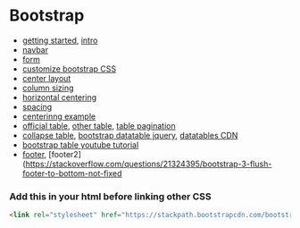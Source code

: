 # Bootstrap 

- [getting started](https://v4-alpha.getbootstrap.com/getting-started/download/#bootstrap-css-and-js), [intro](https://getbootstrap.com/docs/4.3/getting-started/introduction/)
- [navbar](https://getbootstrap.com/docs/4.0/components/navbar/)
- [form](https://getbootstrap.com/docs/4.0/components/forms/#inline)
- [customize bootstrap CSS](https://uxplanet.org/how-to-customize-bootstrap-b8078a011203)
- [center layout](https://stackoverflow.com/questions/42388989/bootstrap-4-center-vertical-and-horizontal-alignment)
- [column sizing](https://www.w3schools.com/bootstrap/bootstrap_forms_sizing.asp)
- [horizontal centering](https://getbootstrap.com/docs/4.0/utilities/spacing/)
- [spacing](https://getbootstrap.com/docs/4.0/utilities/spacing/)
- [centerinng example](https://www.codeply.com/go/FeYASlofiC/bootstrap-4-center-content)
- [official table](https://getbootstrap.com/docs/4.1/content/tables/), [other table](https://mdbootstrap.com/docs/jquery/tables/basic/), [table pagination](https://mdbootstrap.com/docs/jquery/tables/pagination/)
- [collapse table](https://getbootstrap.com/docs/4.0/components/collapse/), [bootstrap datatable jquery](https://www.youtube.com/watch?v=yGBk9Nalyq8), [datatables CDN](https://cdn.datatables.net)
- [bootstrap table youtube tutorial](https://www.youtube.com/watch?v=yGBk9Nalyq8)
- [footer](https://mdbootstrap.com/docs/jquery/navigation/footer/), [footer2](https://stackoverflow.com/questions/21324395/bootstrap-3-flush-footer-to-bottom-not-fixed


### Add this in your html before linking other CSS

```html 
<link rel="stylesheet" href="https://stackpath.bootstrapcdn.com/bootstrap/4.3.1/css/bootstrap.min.css" integrity="sha384-ggOyR0iXCbMQv3Xipma34MD+dH/1fQ784/j6cY/iJTQUOhcWr7x9JvoRxT2MZw1T" crossorigin="anonymous">
```
